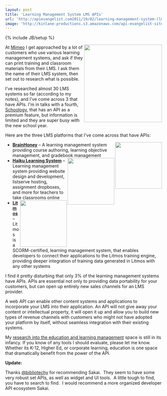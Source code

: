 ```yaml
---
layout: post
title: 'Learning Management System LMS APIs'
url: 'http://apievangelist.com2011/10/02/learning-management-system-(lms)-apis/'
image: 'http://kinlane-productions.s3.amazonaws.com/api-evangelist-site/blog/learning-kids.jpeg'
---
```

{% include JB/setup %}
<p>
     <img src="http://kinlane-productions.s3.amazonaws.com/api-evangelist/LMS/learning-kids.jpeg"  width="250" align="right" />
</p>
<p>
     At <a title="Mimeo" href="http://developer.mimeo.com">Mimeo</a> I get approached by a lot of customers who use various learning management systems, and ask if they can print training and classroom materials from their LMS. I ask them the name of their LMS system, then set out to research what is possible.
</p>
<p>
     I've researched almost 30 LMS systems so far (according to my notes), and I've come across 3 that have APIs. I'm in talks with a fourth, <a title="Schoology" href="http://apievangelist.com/apis/schoology_api.php">Schoology</a>, that has an API as a premium feature, but information is limited and they are super busy with the new school year.
</p>
<p>
     Here are the three LMS platforms that I've come across that have APIs:
</p>
<ul >
     <li>
          <a href="http://gls.agilix.com/Docs/Concept/Overview"><img src="http://kinlane-productions.s3.amazonaws.com/api-evangelist/LMS/BrainHoney-Logo.png"  width="150" align="right" /></a><a href="http://gls.agilix.com/Docs/Concept/Overview"><strong>BrainHoney</strong></a> – A learning management system providing course authoring, learning objective management, and gradebook management
     </li>
     <li>
          <a href="http://apievangelist.com/apis/haiku_learning_system.php"><img src="http://kinlane-productions.s3.amazonaws.com/api-evangelist/LMS/haiku-logo.png"  width="150" align="right" /></a><a href="http://apievangelist.com/apis/haiku_learning_system.php"><strong>Haiku Learning System</strong></a> – Learning management system providing website design and development, listserve hosting, assignment dropboxes, and more for teachers to take classrooms online
     </li>
     <li>
          <a href="http://help.litmos.com/developer-api/"><img src="http://kinlane-productions.s3.amazonaws.com/api-evangelist/LMS/litmos-logo.png"  width="150" align="right" /></a><a href="http://help.litmos.com/developer-api/"><strong>Litmos</strong></a> – Litmos is a SCORM-certified, learning management system, that enables developers to connect their applications to the Litmos training engine, providing deeper integration of training data generated in Litmos with any other systems
     </li>
</ul>
<p>
     I find it pretty disturbing that only 3% of the learning management systems have APIs. APIs are essential not only to providing data portability for your customers, but can open up entirely new sales channels for an LMS provider.
</p>
<p>
     A web API can enable other content systems and applications to incorporate your LMS into their application. An API will not give away your content or intellectual property, it will open it up and allow you to build new types of revenue channels with customers who might not have adopted your platform by itself, without seamless integration with their existing systems.
</p>
<p>
     My <a title="research into the dcuation and learning management space" href="http://apievangelist.com/industries/education.php">research into the education and learning management</a> space is still in its infancy. If you know of any tools I should evaluate, please let me know. Whether its K-12, Higher Ed, or corporate learning, education is one space that dramatically benefit from the power of the API.
</p>
<p>
     <strong>Update:</strong>  
</p>
<p>
     Thanks <a href="http://twitter.com/!/bibliotechy">@bibliotechy</a> for recommending Sakai.  They seem to have some very robust set APIs, as well as widget and UI tools.  A little tough to find, you have to search to find.  I would recommend a more organized developer API ecosystem Sakai.  
</p>

